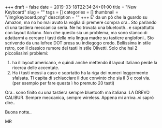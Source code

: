 +++
draft = false
date = 2019-03-18T22:34:24+01:00
title = "New Keyboard"
slug = ""
tags = []
categories = []
thumbnail = "/img/keyboard.png"
description = ""
+++
E' da un pò che la guardo su Amazon, ma no ho mai avuto la voglia di premere compra ora.. Sto parlando di una tastiera meccanica seria.
Ne ho trovata una bluetooth.. e soprattutto con layout italiano. Non che questo sia un problema, ma sono stanco di adattarmi a cercare i tasti della mia lingua madre su tastiere anglofoni..
Sto scrivendo da una lofree DOT presa su indiegogo credo. Bellissima in stile retro, con il classico rumore dei tasti in stile Olivetti. Solo che hai 2 piccolissimi problemi: 

1. ha il layout americano, e quindi anche mettendo il layout italiano perde la ricerca delle accentate.
2. Ha i tasti messi a caso e soprtatto ha la riga dei numeri leggermente sfalsata. Ti capita di schiacciare il due convinto che sia il 3 e così via.
   (per esempio per fare questa ì ho premuto 20 tasti)

Ora.. sono finito su una tastiera sempre bluetooth ma italiana: LA DREVO CALIBUR. 
Sempre meccanica, sempre wireless.
Appena mi arriva..vi saprò dire..

Buona notte..

MR
